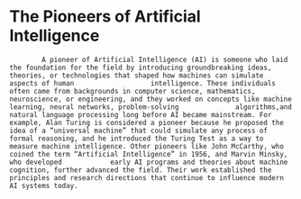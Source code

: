 # The Pioneers of Artificial Intelligence
            A pioneer of Artificial Intelligence (AI) is someone who laid the foundation for the field by introducing groundbreaking ideas, theories, or technologies that shaped how machines can simulate aspects of human                   intelligence. These individuals often came from backgrounds in computer science, mathematics, neuroscience, or engineering, and they worked on concepts like machine learning, neural networks, problem-solving              algorithms,and natural language processing long before AI became mainstream. For example, Alan Turing is considered a pioneer because he proposed the idea of a “universal machine” that could simulate any process of            formal reasoning, and he introduced the Turing Test as a way to measure machine intelligence. Other pioneers like John McCarthy, who coined the term “Artificial Intelligence” in 1956, and Marvin Minsky, who developed            early AI programs and theories about machine cognition, further advanced the field. Their work established the principles and research directions that continue to influence modern AI systems today.
